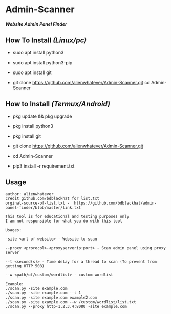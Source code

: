 # Admin-Scanner
#### ***Website Admin Panel Finder***

##  How To Install ***(Linux/pc)***

* sudo apt install python3

* sudo apt install python3-pip

* sudo apt install git

* git clone https://github.com/alienwhatever/Admin-Scanner.git cd Admin-Scanner


## How to Install ***(Termux/Android)***

* pkg update && pkg upgrade

* pkg install python3

* pkg install git

* git clone https://github.com/alienwhatever/Admin-Scanner.git

* cd Admin-Scanner

* pip3 install -r requirement.txt

## Usage
```
author: alienwhatever
credit github.com/bdblackhat for list.txt
orginal-source-of-list.txt -  https://github.com/bdblackhat/admin-panel-finder/blob/master/link.txt

This tool is for educational and testing purposes only
I am not responsible for what you do with this tool

Usages:

-site <url of website> - Website to scan

--proxy <prorocol>-<proxyserverip:port> - Scan admin panel using proxy server

--t <second(s)> - Time delay for a thread to scan (To prevent from getting HTTP 508)

--w <path/of/custom/wordlist> - custom wordlist

Example:
./scan.py -site example.com
./scan.py -site example.com --t 1
./scan.py -site example.com example2.com
./scan.py -site example.com --w /custom/wordlist/list.txt
./scan.py --proxy http-1.2.3.4:8080 -site example.com

```


